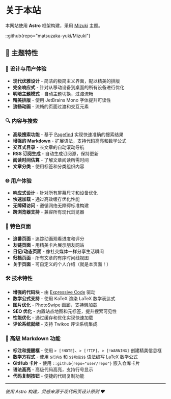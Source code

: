 # 关于本站

本网站使用 **Astro** 框架构建，采用 [Mizuki](https://github.com/matsuzaka-yuki/mizuki) 主题。

::github{repo="matsuzaka-yuki/Mizuki"}

## 🌟 主题特性

### 🎨 设计与用户体验

- **现代优雅设计** - 简洁的极简主义界面，配以精美的排版
- **完全响应式** - 针对从移动设备到桌面的所有设备进行优化
- **明暗主题模式** - 自动主题切换，过渡流畅
- **精美排版** - 使用 JetBrains Mono 字体提升可读性
- **流畅动画** - 流畅的页面过渡和交互元素

### 🔍 内容与搜索

- **高级搜索功能** - 基于 [Pagefind](https://pagefind.app/) 实现快速准确的搜索结果
- **增强的 Markdown** - 扩展语法，支持代码高亮和数学公式
- **交互式目录** - 长文章的自动滚动导航
- **RSS 订阅生成** - 自动生成订阅源，保持更新
- **阅读时间估算** - 了解文章阅读所需时间
- **文章分类** - 使用标签和分类组织内容

### 🌐 用户体验

- **响应式设计** - 针对所有屏幕尺寸和设备优化
- **快速加载** - 通过高效缓存优化性能
- **无障碍访问** - 遵循网络无障碍标准构建
- **跨浏览器支持** - 兼容所有现代浏览器

### 📱 特色页面

- **追番页面** - 追踪动画观看进度和评分
- **友链页面** - 用精美卡片展示朋友网站
- **日记/动态页面** - 像社交媒体一样分享生活瞬间
- **归档页面** - 所有文章的有序时间线视图
- **关于页面** - 可自定义的个人介绍（就是本页面！）

### 🛠 技术特性

- **增强的代码块** - 由 [Expressive Code](https://expressive-code.com/) 驱动
- **数学公式支持** - 使用 KaTeX 渲染 LaTeX 数学表达式
- **图片优化** - PhotoSwipe 画廊，支持懒加载
- **SEO 优化** - 内置站点地图和元标签，提升搜索可见性
- **性能优化** - 通过缓存和优化实现快速加载
- **评论系统就绪** - 支持 Twikoo 评论系统集成

### 🎯 高级 Markdown 功能

- **标注和提醒框** - 使用 `> [!NOTE]`、`> [!TIP]`、`> [!WARNING]` 创建精美信息框
- **数学方程式** - 使用 `$行内$` 和 `$$块级$$` 语法编写 LaTeX 数学公式
- **GitHub 卡片** - 使用 `::github{repo="user/repo"}` 嵌入仓库卡片
- **语法高亮** - 高级代码高亮，支持行号显示
- **代码复制按钮** - 便捷的代码复制功能

---

*使用 Astro 构建，灵感来源于现代网页设计原则 ❤️*

